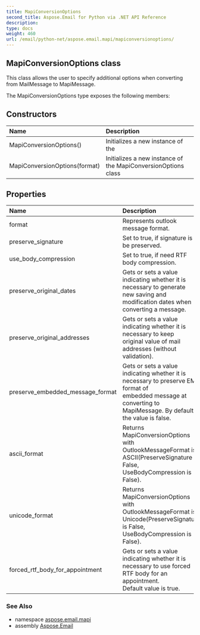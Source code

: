 ```yaml
---
title: MapiConversionOptions
second_title: Aspose.Email for Python via .NET API Reference
description: 
type: docs
weight: 460
url: /email/python-net/aspose.email.mapi/mapiconversionoptions/
---
```


## MapiConversionOptions class

This class allows the user to specify additional options when converting from MailMessage to MapiMessage.

The MapiConversionOptions type exposes the following members:
## Constructors
| Name | Description |
| :- | :- |
|MapiConversionOptions()|Initializes a new instance of the|
|MapiConversionOptions(format)|Initializes a new instance of the MapiConversionOptions class|
## Properties
| Name | Description |
| :- | :- |
|format|Represents outlook message format.|
|preserve_signature|Set to true, if signature is to be preserved.|
|use_body_compression|Set to true, if need RTF body compression.|
|preserve_original_dates|Gets or sets a value indicating whether it is necessary to generate <br/>            new saving and modification dates when converting a message.|
|preserve_original_addresses|Gets or sets a value indicating whether it is necessary to keep <br/>            original value of mail addresses (without validation).|
|preserve_embedded_message_format|Gets or sets a value indicating whether it is necessary to preserve EML format of <br/>            embedded message at converting to MapiMessage. By default the value is false.|
|ascii_format|Returns MapiConversionOptions with OutlookMessageFormat is ASCII(PreserveSignature is False, UseBodyCompression is False).|
|unicode_format|Returns MapiConversionOptions with OutlookMessageFormat is Unicode(PreserveSignature is False, UseBodyCompression is False).|
|forced_rtf_body_for_appointment|Gets or sets a value indicating whether it is necessary to use forced RTF body for an appointment.<br/>            Default value is true.|

### See Also

* namespace [aspose.email.mapi](/email/python-net/aspose.email.mapi/)
* assembly [Aspose.Email](/slides/python-net/)


